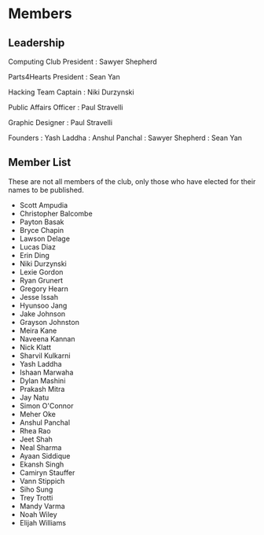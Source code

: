 <main>

# Members

## Leadership

Computing Club President
: Sawyer Shepherd

Parts4Hearts President
: Sean Yan

Hacking Team Captain
: Niki Durzynski

Public Affairs Officer
: Paul Stravelli

Graphic Designer
: Paul Stravelli

Founders
: Yash Laddha
: Anshul Panchal
: Sawyer Shepherd
: Sean Yan


## Member List

These are not all members of the club, only those who have
elected for their names to be published.

* Scott Ampudia
* Christopher Balcombe
* Payton Basak
* Bryce Chapin
* Lawson Delage
* Lucas Diaz
* Erin Ding
* Niki Durzynski
* Lexie Gordon
* Ryan Grunert
* Gregory Hearn
* Jesse Issah
* Hyunsoo Jang
* Jake Johnson
* Grayson Johnston
* Meira Kane
* Naveena Kannan
* Nick Klatt
* Sharvil Kulkarni
* Yash Laddha
* Ishaan Marwaha
* Dylan Mashini
* Prakash Mitra
* Jay Natu
* Simon O'Connor
* Meher Oke
* Anshul Panchal
* Rhea Rao
* Jeet Shah
* Neal Sharma
* Ayaan Siddique
* Ekansh Singh
* Camiryn Stauffer
* Vann Stippich
* Siho Sung
* Trey Trotti
* Mandy Varma
* Noah Wiley
* Elijah Williams

</main>

